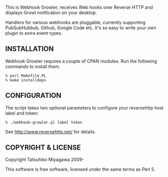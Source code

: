 This is Webhook Growler, receives Web hooks over Reverse HTTP and displays Growl notification on your desktop.

Handlers for various webhooks are pluggable, currently supporting PubSubHubbub, Github, Google Code etc. It's so easy to write your own plugin to extra event types.

## INSTALLATION

Webhook Growler requires a couple of CPAN modules. Run the following commands to install them.

    % perl Makefile.PL
    % make installdeps

## CONFIGURATION

The script takes two optional parameters to configure your reversehttp host label and token:

    % ./webhook-growler.pl label token

See http://www.reversehttp.net/ for details.

## COPYRIGHT & LICENSE

Copyright Tatsuhiko Miyagawa 2009-

This software is free software, licensed under the same terms as Perl 5.
